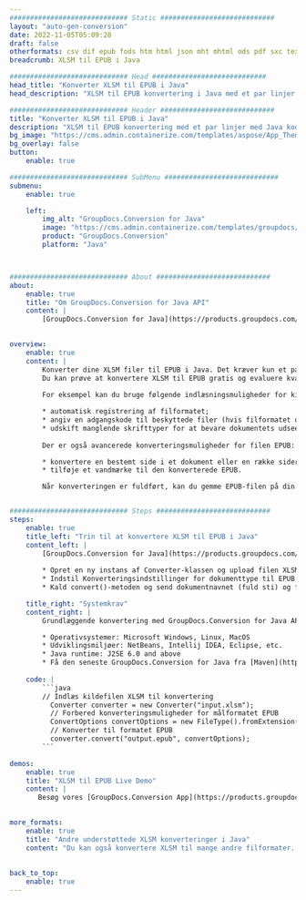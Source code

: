```yaml
---
############################# Static ############################
layout: "auto-gen-conversion"
date: 2022-11-05T05:09:28
draft: false
otherformats: csv dif epub fods htm html json mht mhtml ods pdf sxc tex tsv xlam xls xlsb xlsm xlsx xlt xltm xltx xml xps
breadcrumb: XLSM til EPUB i Java

############################# Head ############################
head_title: "Konverter XLSM til EPUB i Java"
head_description: "XLSM til EPUB konvertering i Java med et par linjer kode. Konverter over 160 filformater ved hjælp af GroupDocs dokumentkonverterings-API for Java"

############################# Header ############################
title: "Konverter XLSM til EPUB i Java"
description: "XLSM til EPUB konvertering med et par linjer med Java kode"
bg_image: "https://cms.admin.containerize.com/templates/aspose/App_Themes/V3/images/bg/header1.png"
bg_overlay: false
button:
    enable: true

############################# SubMenu ############################
submenu:
    enable: true

    left:
        img_alt: "GroupDocs.Conversion for Java"
        image: "https://cms.admin.containerize.com/templates/groupdocs/images/product-logos/90x90-noborder/groupdocs-conversion-java.png"
        product: "GroupDocs.Conversion"
        platform: "Java"



############################# About ############################
about:
    enable: true
    title: "Om GroupDocs.Conversion for Java API"
    content: |
        [GroupDocs.Conversion for Java](https://products.groupdocs.com/conversion/java/) er en avanceret filformatkonverterings-API til konvertering mellem populære billed- og dokumentformater såsom Microsoft Office, OpenDocument, PDF, HTML, e-mail, CAD. og meget mere med blot et par linjer kode. Den native API registrerer automatisk formaterne af de originale dokumenter og tilbyder mange muligheder for at tilpasse de konverterede dokumenter. Sammen med funktionen til at udtrække information fra et dokument, understøtter den også caching af konverteringsresultaterne til den lokale disk som standard. Enhver form for cachelagring kan dog understøttes ved at implementere de passende grænseflader - Amazon S3, Dropbox, Google Drive, Windows Azure, Reddis eller andre.
    

overview:
    enable: true
    content: |
        Konverter dine XLSM filer til EPUB i Java. Det kræver kun et par linjer med Java kode på enhver platform efter eget valg, såsom Windows, Linux, macOS.
        Du kan prøve at konvertere XLSM til EPUB gratis og evaluere kvaliteten af ​​konverteringsresultaterne. Sammen med simple filkonverteringsscripts kan du prøve mere sofistikerede muligheder for at indlæse XLSM-kildefilen og gemme EPUB-outputtet. 
        
        For eksempel kan du bruge følgende indlæsningsmuligheder for kilden XLSM:

        * automatisk registrering af filformatet;
        * angiv en adgangskode til beskyttede filer (hvis filformatet understøtter det);
        * udskift manglende skrifttyper for at bevare dokumentets udseende.
        
        Der er også avancerede konverteringsmuligheder for filen EPUB:

        * konvertere en bestemt side i et dokument eller en række sider;
        * tilføje et vandmærke til den konverterede EPUB.

        Når konverteringen er fuldført, kan du gemme EPUB-filen på din lokale filsti eller på et tredjepartslager såsom FTP, Amazon S3, Google Drive, Dropbox osv. Bemærk venligst - for at konvertere XLSM til EPUB, behøver du ikke installere yderligere software, såsom MS Office, Open Office, Adobe Acrobat Reader osv.


############################# Steps ############################
steps:
    enable: true
    title_left: "Trin til at konvertere XLSM til EPUB i Java"
    content_left: |
        [GroupDocs.Conversion for Java](https://products.groupdocs.com/conversion/java/) giver udviklere mulighed for nemt at konvertere XLSM fil til EPUB med et par linjer kode.
        
        * Opret en ny instans af Converter-klassen og upload filen XLSM med den fulde sti
        * Indstil Konverteringsindstillinger for dokumenttype til EPUB
        * Kald convert()-metoden og send dokumentnavnet (fuld sti) og formatet (EPUB) som en parameter

    title_right: "Systemkrav"
    content_right: |
        Grundlæggende konvertering med GroupDocs.Conversion for Java API kan udføres med blot et par linjer kode. Vores API'er understøttes på alle større platforme og operativsystemer. Før du udfører koden nedenfor, skal du sørge for, at du har følgende forudsætninger installeret på dit system.

        * Operativsystemer: Microsoft Windows, Linux, MacOS
        * Udviklingsmiljøer: NetBeans, Intellij IDEA, Eclipse, etc.
        * Java runtime: J2SE 6.0 and above
        * Få den seneste GroupDocs.Conversion for Java fra [Maven](https://repository.groupdocs.com/webapp/#/artifacts/browse/tree/General/repo/com/groupdocs/groupdocs-conversion)
         
    code: |
        ```java    
        // Indlæs kildefilen XLSM til konvertering
          Converter converter = new Converter("input.xlsm");
          // Forbered konverteringsmuligheder for målformatet EPUB
          ConvertOptions convertOptions = new FileType().fromExtension("epub").getConvertOptions();
          // Konverter til formatet EPUB
          converter.convert("output.epub", convertOptions);
        ```

demos:
    enable: true
    title: "XLSM til EPUB Live Demo"
    content: |
       Besøg vores [GroupDocs.Conversion App](https://products.groupdocs.app/conversion/family) websted, og prøv XLSM til EPUB konvertering nu. Den gratis demo har følgende fordele
          

more_formats:
    enable: true
    title: "Andre understøttede XLSM konverteringer i Java"
    content: "Du kan også konvertere XLSM til mange andre filformater. Se venligst listen nedenfor."
       
       
back_to_top:
    enable: true
---
```

